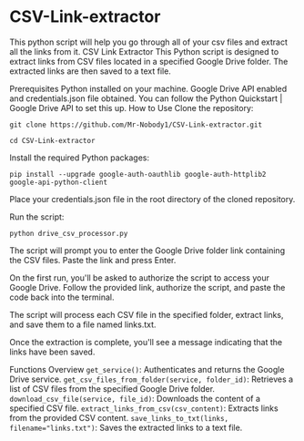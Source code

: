 # CSV-Link-extractor
This python script will help you go through all of your csv files and extract all the links from it.
CSV Link Extractor
This Python script is designed to extract links from CSV files located in a specified Google Drive folder. The extracted links are then saved to a text file.

Prerequisites
Python installed on your machine.
Google Drive API enabled and credentials.json file obtained. You can follow the Python Quickstart | Google Drive API to set this up.
How to Use
Clone the repository:

`git clone https://github.com/Mr-Nobody1/CSV-Link-extractor.git`

`cd CSV-Link-extractor`

Install the required Python packages:

`pip install --upgrade google-auth-oauthlib google-auth-httplib2 google-api-python-client`

Place your credentials.json file in the root directory of the cloned repository.

Run the script:

`python drive_csv_processor.py`

The script will prompt you to enter the Google Drive folder link containing the CSV files. Paste the link and press Enter.

On the first run, you'll be asked to authorize the script to access your Google Drive. Follow the provided link, authorize the script, and paste the code back into the terminal.

The script will process each CSV file in the specified folder, extract links, and save them to a file named links.txt.

Once the extraction is complete, you'll see a message indicating that the links have been saved.

Functions Overview
`get_service()`: Authenticates and returns the Google Drive service.
`get_csv_files_from_folder(service, folder_id)`: Retrieves a list of CSV files from the specified Google Drive folder.
`download_csv_file(service, file_id)`: Downloads the content of a specified CSV file.
`extract_links_from_csv(csv_content)`: Extracts links from the provided CSV content.
`save_links_to_txt(links, filename="links.txt")`: Saves the extracted links to a text file.
